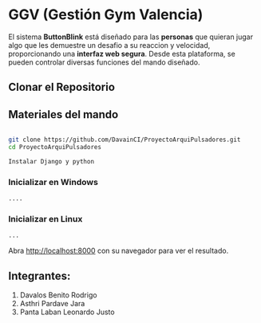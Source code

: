 # GGV (Gestión Gym Valencia)

El sistema **ButtonBlink** está diseñado para las **personas** que quieran jugar algo que les demuestre un desafio a su reaccion y velocidad, proporcionando una **interfaz web segura**. Desde esta plataforma, se pueden controlar diversas funciones del mando diseñado.

## Clonar el Repositorio

## Materiales del mando
```bash

```

```bash
git clone https://github.com/DavainCI/ProyectoArquiPulsadores.git
cd ProyectoArquiPulsadores

Instalar Django y python

```

### Inicializar en Windows

```bash
....
```

### Inicializar en Linux

```bash
...
```

Abra [http://localhost:8000](http://localhost:8000) con su navegador para ver el resultado.

## Integrantes:

1. Davalos Benito Rodrigo
2. Asthri Pardave Jara
3. Panta Laban Leonardo Justo
